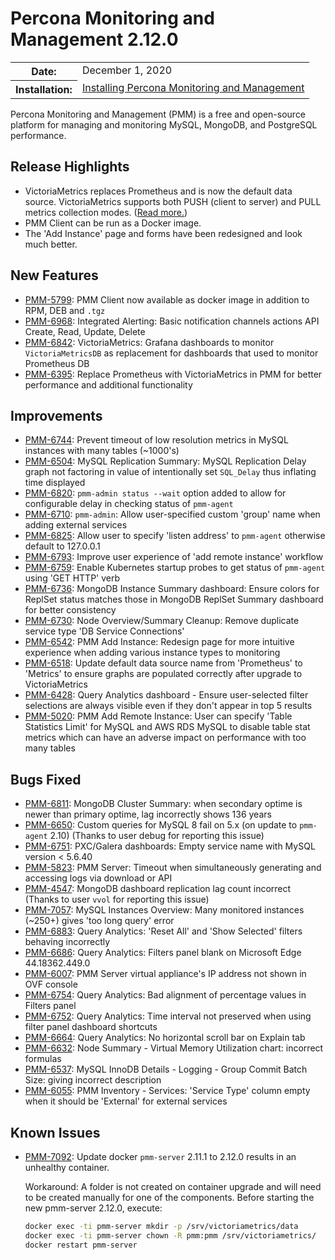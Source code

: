 # Percona Monitoring and Management 2.12.0

<table class="docutils field-list" frame="void" rules="none">
  <colgroup>
    <col class="field-name">
    <col class="field-body">
  </colgroup>
  <tbody valign="top">
    <tr class="field-odd field">
      <th class="field-name">Date:</th>
      <td class="field-body">December 1, 2020</td>
    </tr>
    <tr class="field-even field">
      <th class="field-name">Installation:</th>
      <td class="field-body">
        <a class="reference external" href="https://www.percona.com/software/pmm/quickstart">Installing Percona Monitoring and Management</a></td>
    </tr>
  </tbody>
</table>

Percona Monitoring and Management (PMM) is a free and open-source platform for managing and monitoring MySQL, MongoDB, and PostgreSQL performance.

## Release Highlights

- VictoriaMetrics replaces Prometheus and is now the default data source. VictoriaMetrics supports both PUSH (client to server) and PULL metrics collection modes. ([Read more.](../details/victoria-metrics.md))
- PMM Client can be run as a Docker image.
- The 'Add Instance' page and forms have been redesigned and look much better.

## New Features

- [PMM-5799](https://jira.percona.com/browse/PMM-5799): PMM Client now available as docker image in addition to RPM, DEB and `.tgz`
- [PMM-6968](https://jira.percona.com/browse/PMM-6968): Integrated Alerting: Basic notification channels actions API Create, Read, Update, Delete
- [PMM-6842](https://jira.percona.com/browse/PMM-6842): VictoriaMetrics: Grafana dashboards to monitor `VictoriaMetricsDB` as replacement for dashboards that used to monitor Prometheus DB
- [PMM-6395](https://jira.percona.com/browse/PMM-6395): Replace Prometheus with VictoriaMetrics in PMM for better performance and additional functionality

## Improvements

- [PMM-6744](https://jira.percona.com/browse/PMM-6744): Prevent timeout of low resolution metrics in MySQL instances with many tables (~1000's)
- [PMM-6504](https://jira.percona.com/browse/PMM-6504): MySQL Replication Summary: MySQL Replication Delay graph not factoring in value of intentionally set `SQL_Delay` thus inflating time displayed
- [PMM-6820](https://jira.percona.com/browse/PMM-6820): `pmm-admin status --wait` option added to allow for configurable delay in checking status of `pmm-agent`
- [PMM-6710](https://jira.percona.com/browse/PMM-6710): `pmm-admin`: Allow user-specified custom 'group' name when adding external services
- [PMM-6825](https://jira.percona.com/browse/PMM-6825): Allow user to specify 'listen address' to `pmm-agent` otherwise default to 127.0.0.1
- [PMM-6793](https://jira.percona.com/browse/PMM-6793): Improve user experience of 'add remote instance' workflow
- [PMM-6759](https://jira.percona.com/browse/PMM-6759): Enable Kubernetes startup probes to get status of `pmm-agent` using 'GET HTTP' verb
- [PMM-6736](https://jira.percona.com/browse/PMM-6736): MongoDB Instance Summary dashboard: Ensure colors for ReplSet status matches those in MongoDB ReplSet Summary dashboard for better consistency
- [PMM-6730](https://jira.percona.com/browse/PMM-6730): Node Overview/Summary Cleanup: Remove duplicate service type 'DB Service Connections'
- [PMM-6542](https://jira.percona.com/browse/PMM-6542): PMM Add Instance: Redesign page for more intuitive experience when adding various instance types to monitoring
- [PMM-6518](https://jira.percona.com/browse/PMM-6518): Update default data source name from 'Prometheus' to 'Metrics' to ensure graphs are populated correctly after upgrade to VictoriaMetrics
- [PMM-6428](https://jira.percona.com/browse/PMM-6428): Query Analytics dashboard - Ensure user-selected filter selections are always visible even if they don't appear in top 5 results
- [PMM-5020](https://jira.percona.com/browse/PMM-5020): PMM Add Remote Instance: User can specify 'Table Statistics Limit' for MySQL and AWS RDS MySQL to disable table stat metrics which can have an adverse impact on performance with too many tables

## Bugs Fixed

- [PMM-6811](https://jira.percona.com/browse/PMM-6811): MongoDB Cluster Summary: when secondary optime is newer than primary optime, lag incorrectly shows 136 years
- [PMM-6650](https://jira.percona.com/browse/PMM-6650): Custom queries for MySQL 8 fail on 5.x (on update to `pmm-agent` 2.10) (Thanks to user debug for reporting this issue)
- [PMM-6751](https://jira.percona.com/browse/PMM-6751): PXC/Galera dashboards: Empty service name with MySQL version < 5.6.40
- [PMM-5823](https://jira.percona.com/browse/PMM-5823): PMM Server: Timeout when simultaneously generating and accessing logs via download or API
- [PMM-4547](https://jira.percona.com/browse/PMM-4547): MongoDB dashboard replication lag count incorrect (Thanks to user `vvol` for reporting this issue)
- [PMM-7057](https://jira.percona.com/browse/PMM-7057): MySQL Instances Overview: Many monitored instances (~250+) gives 'too long query' error
- [PMM-6883](https://jira.percona.com/browse/PMM-6883): Query Analytics: 'Reset All' and 'Show Selected' filters behaving incorrectly
- [PMM-6686](https://jira.percona.com/browse/PMM-6686): Query Analytics: Filters panel blank on Microsoft Edge 44.18362.449.0
- [PMM-6007](https://jira.percona.com/browse/PMM-6007): PMM Server virtual appliance's IP address not shown in OVF console
- [PMM-6754](https://jira.percona.com/browse/PMM-6754): Query Analytics: Bad alignment of percentage values in Filters panel
- [PMM-6752](https://jira.percona.com/browse/PMM-6752): Query Analytics: Time interval not preserved when using filter panel dashboard shortcuts
- [PMM-6664](https://jira.percona.com/browse/PMM-6664): Query Analytics: No horizontal scroll bar on Explain tab
- [PMM-6632](https://jira.percona.com/browse/PMM-6632): Node Summary - Virtual Memory Utilization chart: incorrect formulas
- [PMM-6537](https://jira.percona.com/browse/PMM-6537): MySQL InnoDB Details - Logging - Group Commit Batch Size: giving incorrect description
- [PMM-6055](https://jira.percona.com/browse/PMM-6055): PMM Inventory - Services: 'Service Type' column empty when it should be 'External' for external services

## Known Issues

- [PMM-7092](https://jira.percona.com/browse/PMM-7092): Update docker `pmm-server` 2.11.1 to 2.12.0 results in an unhealthy container.

    Workaround: A folder is not created on container upgrade and will need to be created manually for one of the components. Before starting the new pmm-server 2.12.0, execute:  

    ```sh
    docker exec -ti pmm-server mkdir -p /srv/victoriametrics/data
    docker exec -ti pmm-server chown -R pmm:pmm /srv/victoriametrics/
    docker restart pmm-server
    ```

